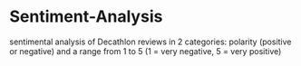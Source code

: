 # Sentiment-Analysis
sentimental analysis of Decathlon reviews in 2 categories: polarity (positive or negative) and a range from 1 to 5 (1 = very negative, 5 = very positive)
